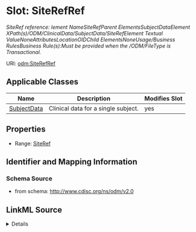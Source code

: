 # Slot: SiteRefRef


_SiteRef reference: lement NameSiteRefParent ElementsSubjectDataElement XPath(s)/ODM/ClinicalData/SubjectData/SiteRefElement Textual ValueNoneAttributesLocationOIDChild ElementsNoneUsage/Business RulesBusiness Rule(s):Must be provided when the /ODM/FileType is Transactional._



URI: [odm:SiteRefRef](http://www.cdisc.org/ns/odm/v2.0/SiteRefRef)



<!-- no inheritance hierarchy -->




## Applicable Classes

| Name | Description | Modifies Slot |
| --- | --- | --- |
[SubjectData](SubjectData.md) | Clinical data for a single subject. |  yes  |







## Properties

* Range: [SiteRef](SiteRef.md)





## Identifier and Mapping Information







### Schema Source


* from schema: http://www.cdisc.org/ns/odm/v2.0




## LinkML Source

<details>
```yaml
name: SiteRefRef
description: 'SiteRef reference: lement NameSiteRefParent ElementsSubjectDataElement
  XPath(s)/ODM/ClinicalData/SubjectData/SiteRefElement Textual ValueNoneAttributesLocationOIDChild
  ElementsNoneUsage/Business RulesBusiness Rule(s):Must be provided when the /ODM/FileType
  is Transactional.'
from_schema: http://www.cdisc.org/ns/odm/v2.0
rank: 1000
identifier: false
alias: SiteRefRef
domain_of:
- SubjectData
range: SiteRef

```
</details>